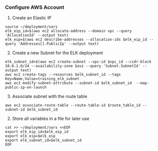 ### Configure AWS Account

1. Create an Elastic IP 
```
source ~/deployment/vars
elk_eip_id=$(aws ec2 allocate-address --domain vpc --query 'AllocationId' --output text)
elk_eip=$(aws ec2 describe-addresses --allocation-ids $elk_eip_id --query 'Addresses[].PublicIp' --output text)
```

2. Create a new Subnet for the ELK deployment
```
elk_subnet_id=$(aws ec2 create-subnet --vpc-id $vpc_id --cidr-block 10.0.1.0/24 --availability-zone $avz --query 'Subnet.SubnetId' --output text)
aws ec2 create-tags --resources $elk_subnet_id --tags Key=Name,Value=training_elk_subnet
aws ec2 modify-subnet-attribute --subnet-id $elk_subnet_id  --map-public-ip-on-launch
```

3. Associate subnet with the route table
```
aws ec2 associate-route-table --route-table-id $route_table_id --subnet-id $elk_subnet_id
```

2. Store all variables in a file for later use
```
cat >> ~/deployment/vars <<EOF
export elk_eip_id=$elk_eip_id
export elk_eip=$elk_eip
export elk_subnet_id=$elk_subnet_id
EOF
```
